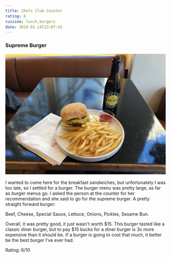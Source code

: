 ```yaml
---
title: Chefs Club Counter
rating: 6
cuisine: lunch,burgers
date: 2018-01-14T13:07:42
---
```


### Supreme Burger
![Supreme Burger](./picture.jpg)


I wanted to come here for the breakfast sandwiches, but unfortunately I was too late, so I settled for a burger. The burger menu was pretty large, as far as burger menus go. I asked the person at the counter for her recommendation and she said to go for the supreme burger. A pretty straight forward burger:  

Beef, Cheese, Special Sauce, Lettuce, Onions, Pickles, Sesame Bun.

Overall, it was pretty good, it just wasn't worth $15. This burger tasted like a classic diner burger, but to pay $15 bucks for a diner burger is 3x more expensive than it should be. If a burger is going to cost that much, it better be the best burger I've ever had.

Rating: 6/10
